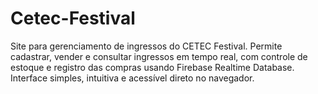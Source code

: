 # Cetec-Festival
Site para gerenciamento de ingressos do CETEC Festival. Permite cadastrar, vender e consultar ingressos em tempo real, com controle de estoque e registro das compras usando Firebase Realtime Database. Interface simples, intuitiva e acessível direto no navegador.
